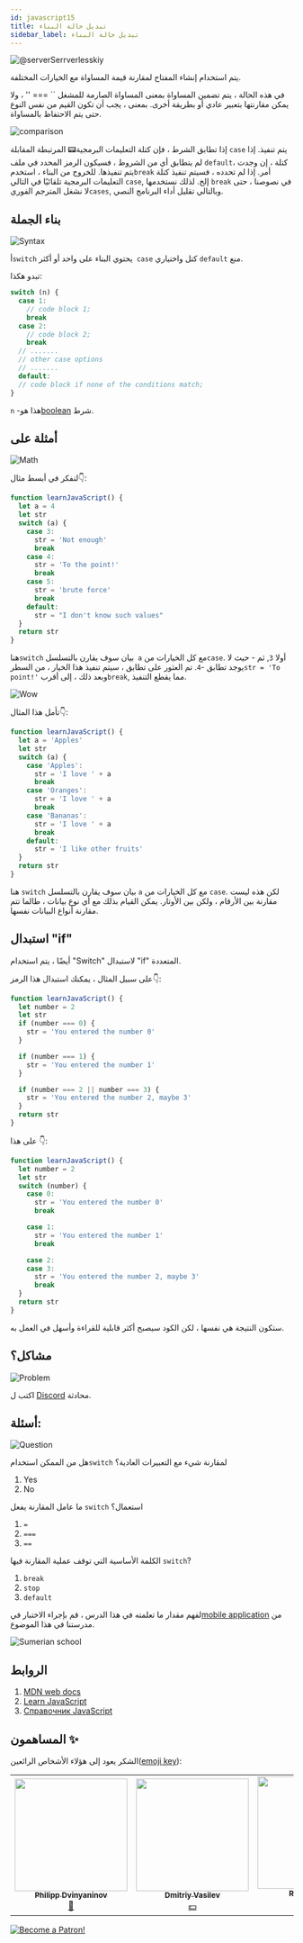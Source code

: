 ```yaml
---
id: javascript15
title: تبديل حالة البناء
sidebar_label: تبديل حالة البناء
---
```


![@serverSerrverlesskiy](/img/javascript/headers/14.jpg)

يتم استخدام إنشاء المفتاح لمقارنة قيمة المساواة مع الخيارات المختلفة.

في هذه الحالة ، يتم تضمين المساواة بمعنى المساواة الصارمة للمشغل `` === '' ، ولا يمكن مقارنتها بتعبير عادي أو بطريقة أخرى. بمعنى ، يجب أن تكون القيم من نفس النوع حتى يتم الاحتفاظ بالمساواة.

![comparison](https://media.giphy.com/media/icJA0VF7ntoEL18Jez/giphy.gif)

إذا تطابق الشرط ، فإن كتلة التعليمات البرمجية📟 المرتبطة المقابلة `case` يتم تنفيذ. إذا لم يتطابق أي من الشروط ، فسيكون الرمز المحدد في ملف `default`كتلة ، إن وجدت ، يتم تنفيذها. للخروج من البناء ، استخدم`break` أمر. إذا لم تحدده ، فسيتم تنفيذ كتلة التعليمات البرمجية تلقائيًا في التالي `case`, إلخ. لذلك نستخدمها `break` في نصوصنا ، حتى لا نشغل المترجم الفوري`cases`, وبالتالي تقليل أداء البرنامج النصي.

## بناء الجملة

![Syntax](https://media.giphy.com/media/yR4xZagT71AAM/giphy.gif)

أ`switch` يحتوي البناء على واحد أو أكثر` case` كتل واختياري `default` منع.

تبدو هكذا:

```jsx
switch (n) {
  case 1:
    // code block 1;
    break
  case 2:
    // code block 2;
    break
  // .......
  // other case options
  // .......
  default:
  // code block if none of the conditions match;
}
```

`n` -هذا هو[boolean](https://react-native-village.github.io/docs/javascript08) شرط.

## أمثلة على

![Math](https://media.giphy.com/media/xT1Ra5h24Eliux3UVq/giphy.gif)

لنفكر في أبسط مثال👇:

```jsx live
function learnJavaScript() {
  let a = 4
  let str
  switch (a) {
    case 3:
      str = 'Not enough'
      break
    case 4:
      str = 'To the point!'
      break
    case 5:
      str = 'brute force'
      break
    default:
      str = "I don't know such values"
  }
  return str
}
```

هنا`switch` بيان سوف يقارن بالتسلسل` a` مع كل الخيارات من`case`.
أولا `3`, ثم - حيث لا يوجد تطابق -`4`. تم العثور على تطابق ، سيتم تنفيذ هذا الخيار ، من السطر`str = 'To point!'` وبعد ذلك ، إلى أقرب`break`, مما يقطع التنفيذ.

![Wow](https://media.giphy.com/media/3oriO13KTkzPwTykp2/giphy.gif)

تأمل هذا المثال👇:

```jsx live
function learnJavaScript() {
  let a = 'Apples'
  let str
  switch (a) {
    case 'Apples':
      str = 'I love ' + a
      break
    case 'Oranges':
      str = 'I love ' + a
      break
    case 'Bananas':
      str = 'I love ' + a
      break
    default:
      str = 'I like other fruits'
  }
  return str
}
```

هنا `switch` بيان سوف يقارن بالتسلسل `a` مع كل الخيارات من `case`. لكن هذه ليست مقارنة بين الأرقام ، ولكن بين الأوتار. يمكن القيام بذلك مع أي نوع بيانات ، طالما تتم مقارنة أنواع البيانات نفسها.

## استبدال "if"

أيضًا ، يتم استخدام "Switch" لاستبدال "if" المتعددة.

على سبيل المثال ، يمكنك استبدال هذا الرمز👇:

```jsx live
function learnJavaScript() {
  let number = 2
  let str
  if (number === 0) {
    str = 'You entered the number 0'
  }

  if (number === 1) {
    str = 'You entered the number 1'
  }

  if (number === 2 || number === 3) {
    str = 'You entered the number 2, maybe 3'
  }
  return str
}
```

على هذا 👇:

```jsx live
function learnJavaScript() {
  let number = 2
  let str
  switch (number) {
    case 0:
      str = 'You entered the number 0'
      break

    case 1:
      str = 'You entered the number 1'
      break

    case 2:
    case 3:
      str = 'You entered the number 2, maybe 3'
      break
  }
  return str
}
```

ستكون النتيجة هي نفسها ، لكن الكود سيصبح أكثر قابلية للقراءة وأسهل في العمل به.

## مشاكل؟

![Problem](https://media.giphy.com/media/xTiTnGeUsWOEwsGoG4/giphy.gif)

اكتب ل [Discord](https://discord.gg/6GDAfXn) محادثة.

## أسئلة:

![Question](https://media.giphy.com/media/l0HlRnAWXxn0MhKLK/giphy.gif)

هل من الممكن استخدام`switch` لمقارنة شيء مع التعبيرات العادية؟

1. Yes
2. No

ما عامل المقارنة يفعل `switch` استعمال؟

1. `=`
2. `===`
3. `==`

الكلمة الأساسية التي توقف عملية المقارنة فيها `switch`?

1. `break`
2. `stop`
3. `default`

لفهم مقدار ما تعلمته في هذا الدرس ، قم بإجراء الاختبار في[mobile application](http://onelink.to/njhc95) من مدرستنا في هذا الموضوع.

![Sumerian school](/img/app.jpg)

## الروابط

1.  [MDN web docs](https://developer.mozilla.org/ru/docs/Web/JavaScript/Reference/Statements/switch)
2.  [Learn JavaScript](https://learn.javascript.ru/switch)
3.  [Справочник JavaScript](https://javascript.ru/switch)

## المساهمون ✨

الشكر يعود إلى هؤلاء الأشخاص الرائعين([emoji key](https://allcontributors.org/docs/en/emoji-key)):

<!-- ALL-CONTRIBUTORS-LIST:START - Do not remove or modify this section -->
<!-- prettier-ignore-start -->
<!-- markdownlint-disable -->
<table>
  <tr>
    <td align="center"><a href="https://github.com/FELiX-RN"><img src="https://avatars0.githubusercontent.com/u/72006627?v=4?s=200" width="200px;" alt=""/><br /><sub><b>Philipp Dvinyaninov</b></sub></a><br /><a href="https://github.com/gHashTag/react-native-village/commits?author=FELiX-RN" title="Documentation">📖</a></td>
    <td align="center"><a href="https://fullstackserverless.github.io/"><img src="https://avatars0.githubusercontent.com/u/6774813?v=4?s=200" width="200px;" alt=""/><br /><sub><b>Dmitriy Vasilev</b></sub></a><br /><a href="#financial-gHashTag" title="Financial">💵</a></td>
    <td align="center"><a href="https://github.com/Resoner2005"><img src="https://avatars1.githubusercontent.com/u/75675814?v=4?s=200" width="200px;" alt=""/><br /><sub><b>Resoner2005</b></sub></a><br /><a href="https://github.com/gHashTag/react-native-village/issues?q=author%3AResoner2005" title="Bug reports">🐛 🎨 🖋</a></td>
    <td align="center"><a href="https://github.com/Navernoss"><img src="https://avatars0.githubusercontent.com/u/75784137?v=4?s=200" width="200px;" alt=""/><br /><sub><b>Navernoss</b></sub></a><br /><a href="#content-Navernoss" title="Content">🖋 🐛 🎨 </a></td>
  </tr>
  
</table>

<!-- markdownlint-restore -->
<!-- prettier-ignore-end -->

<!-- ALL-CONTRIBUTORS-LIST:END -->

[![Become a Patron!](/img/logo/patreon.jpg)](https://www.patreon.com/bePatron?u=31769291)
